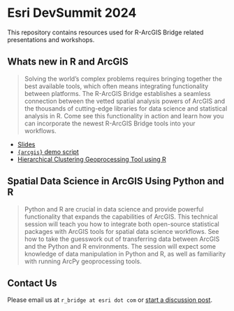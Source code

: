 # Esri DevSummit 2024

This repository contains resources used for R-ArcGIS Bridge related presentations and workshops. 

## Whats new in R and ArcGIS

> Solving the world’s complex problems requires bringing together the best available tools, which often means integrating functionality between platforms. The R-ArcGIS Bridge establishes a seamless connection between the vetted spatial analysis powers of ArcGIS and the thousands of cutting-edge libraries for data science and statistical analysis in R. Come see this functionality in action and learn how you can incorporate the newest R-ArcGIS Bridge tools into your workflows.

- [Slides](whats-new-in-r-arcgis/WhatsNew_RandArcGIS_DS2024.pdf)
- [`{arcgis}` demo script](whats-new-in-r-arcgis/demo.R)
- [Hierarchical Clustering Geoprocessing Tool using R](whats-new-in-r-arcgis/hclust-gp.R)

## Spatial Data Science in ArcGIS Using Python and R

> Python and R are crucial in data science and provide powerful functionality that expands the capabilities of ArcGIS. This technical session will teach you how to integrate both open-source statistical packages with ArcGIS tools for spatial data science workflows. See how to take the guesswork out of transferring data between ArcGIS and the Python and R environments. The session will expect some knowledge of data manipulation in Python and R, as well as familiarity with running ArcPy geoprocessing tools.

## Contact Us

Please email us at `r_bridge at esri dot com` or [start a discussion post](https://github.com/R-ArcGIS/arcgislayers/discussions).

